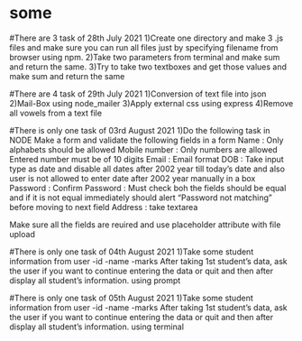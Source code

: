 # some


#There are 3 task of 28th July 2021
1)Create one directory and make 3 .js files and make sure you can run all files just by specifying filename from browser using npm.
2)Take two parameters from terminal and make sum and return the same.
3)Try to take two textboxes and get those values and make sum and return the same



#There are 4 task of 29th July 2021
1)Conversion of text file into json
2)Mail-Box using node_mailer
3)Apply external css using express
4)Remove all vowels from a text file


#There is only one task of 03rd August 2021
1)Do the following task in NODE
Make a form and validate the following fields in a form
Name : Only alphabets should be allowed
Mobile number : Only numbers are allowed Entered number must be of 10 digits
Email : Email format
DOB : Take input type as date and disable all dates after 2002 year till today’s date and also user is not allowed to enter date after 2002 year manually in a box
Password :
Confirm Password : Must check boh the fields should be equal and if it is not equal immediately should alert “Password not matching” before moving to next field
Address : take textarea

Make sure all the fields are reuired and use placeholder attribute
with file upload 



#There is only one task of 04th August 2021
1)Take some student information from user
-id
-name
-marks
After taking 1st student’s data, ask the user if you want to continue entering the data or quit and then after display all student’s information.
using prompt


#There is only one task of 05th August 2021
1)Take some student information from user
-id
-name
-marks
After taking 1st student’s data, ask the user if you want to continue entering the data or quit and then after display all student’s information.
using terminal
